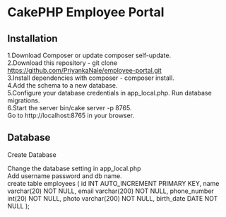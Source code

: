 # CakePHP Employee Portal


## Installation



1.Download Composer or update composer self-update. <br />
2.Download this repository - git clone https://github.com/PriyankaNale/employee-portal.git <br />
3.Install dependencies with composer - composer install. <br />
4.Add the schema to a new database. <br />
5.Configure your database credentials in app_local.php. Run database migrations. <br />
6.Start the server bin/cake server -p 8765. <br />
Go to http://localhost:8765 in your browser. <br />

## Database
Create Database

Change the database setting in app_local.php <br />
Add username password and db name.
 <br />
create table employees (
id INT AUTO_INCREMENT PRIMARY KEY,
name varchar(20) NOT NULL,
email varchar(200) NOT NULL,
phone_number int(20) NOT NULL,
photo varchar(200) NOT NULL,
birth_date DATE NOT NULL
);
